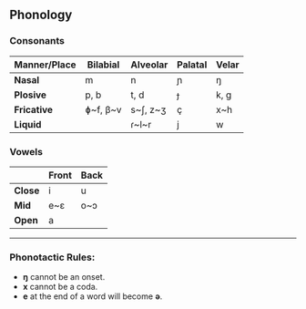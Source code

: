 ## Phonology

### Consonants

| Manner/Place | Bilabial | Alveolar | Palatal  | Velar  |
|--------------|----------|----------|----------|--------|
| **Nasal**    | m        | n        | ɲ        | ŋ      |
| **Plosive**  | p, b     | t, d     | ɟ        | k, g   |
| **Fricative**| ɸ~f, β\~v| s\~ʃ, z~ʒ| ç        | x\~h   |
| **Liquid**   |          | ɾ\~l\~r  | j        | w      |

### Vowels

|           | Front | Back |
|-----------|-------|------|
| **Close** | i     | u    |
| **Mid**   | e~ɛ   | o~ɔ  |
| **Open**  | a     |      |

---

### Phonotactic Rules:

- **ŋ** cannot be an onset.
- **x** cannot be a coda.
- **e** at the end of a word will become **ə**.
